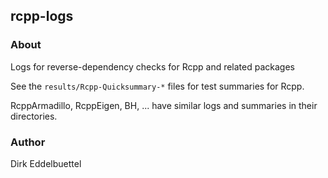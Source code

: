 
## rcpp-logs

### About 

Logs for reverse-dependency checks for Rcpp and related packages

See the `results/Rcpp-Quicksummary-*` files for test summaries for Rcpp.

RcppArmadillo, RcppEigen, BH, ... have similar logs and summaries in their directories.

### Author

Dirk Eddelbuettel

